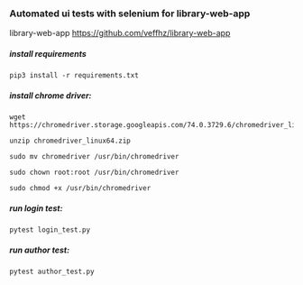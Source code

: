 ### Automated ui tests with selenium for library-web-app 

library-web-app https://github.com/veffhz/library-web-app

##### install requirements

```pip3 install -r requirements.txt```

##### install chrome driver:

```
wget https://chromedriver.storage.googleapis.com/74.0.3729.6/chromedriver_linux64.zip

unzip chromedriver_linux64.zip

sudo mv chromedriver /usr/bin/chromedriver

sudo chown root:root /usr/bin/chromedriver

sudo chmod +x /usr/bin/chromedriver

```

##### run login test:
```pytest login_test.py```

##### run author test:
```pytest author_test.py```